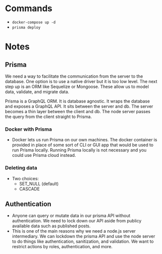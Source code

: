 # Commands

- `docker-compose up -d`
- `prisma deploy`

# Notes

## Prisma

We need a way to facilitate the communication from the server to the database. One option is to use a native driver but it is too low level. The next step up is an ORM like Sequelize or Mongoose. These allow us to model data, validate, and migrate data.

Prisma is a GraphQL ORM. It is database agnostic. It wraps the database and exposes a GraphQL API. It sits between the server and db. The server becomes a thin layer between the client and db. The node server passes the query from the client straight to Prisma.

### Docker with Prisma

- Docker lets us run Prisma on our own machines. The docker container is provided in place of some sort of CLI or GUI app that would be used to run Prisma locally. Running Prisma locally is not necessary and you could use Prisma cloud instead.

### Deleting data

- Two choices:
  - SET_NULL (default)
  - CASCADE

## Authentication

- Anyone can query or mutate data in our prisma API without authentication. We need to lock down our API aside from publicy available data such as published posts.
- This is one of the main reasons why we need a node.js server intermediary. We can lockdown the prisma API and use the node server to do things like authentication, sanitization, and validation. We want to restrict actions by roles, authentication, and more.
